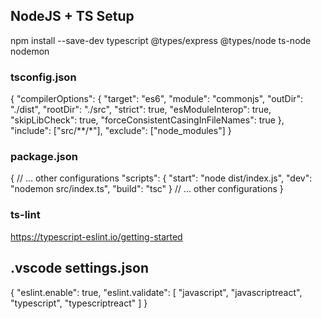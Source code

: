 ## NodeJS + TS Setup
npm install --save-dev typescript @types/express @types/node ts-node nodemon

### tsconfig.json
{
  "compilerOptions": {
    "target": "es6",
    "module": "commonjs",
    "outDir": "./dist",
    "rootDir": "./src",
    "strict": true,
    "esModuleInterop": true,
    "skipLibCheck": true,
    "forceConsistentCasingInFileNames": true
  },
  "include": ["src/**/*"],
  "exclude": ["node_modules"]
}

### package.json
{
  // ... other configurations
  "scripts": {
    "start": "node dist/index.js",
    "dev": "nodemon src/index.ts",
    "build": "tsc"
  }
  // ... other configurations
}

### ts-lint
https://typescript-eslint.io/getting-started

## .vscode settings.json
{
  "eslint.enable": true,
  "eslint.validate": [
    "javascript",
    "javascriptreact",
    "typescript",
    "typescriptreact"
  ]
} 